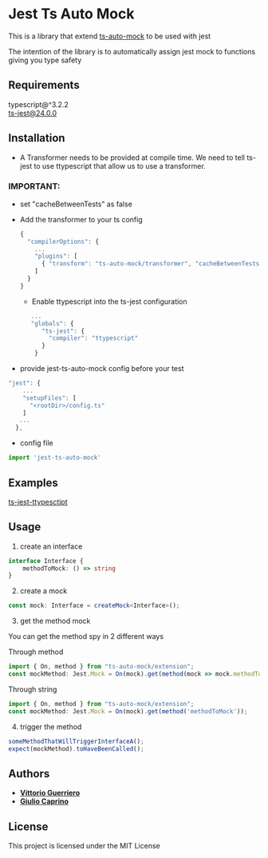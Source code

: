 # Jest Ts Auto Mock

This is a library that extend [ts-auto-mock](https://github.com/uittorio/ts-auto-mock) to be used with jest

The intention of the library is to automatically assign jest mock to functions giving you type safety

## Requirements

typescript@^3.2.2<br>
ts-jest@24.0.0

## Installation

- A Transformer needs to be provided at compile time.
We need to tell ts-jest to use ttypescript that allow us to use a transformer.
### IMPORTANT:
- set "cacheBetweenTests" as false
- Add the transformer to your ts config 
    ```ts   
    {
      "compilerOptions": {
        ...
        "plugins": [
          { "transform": "ts-auto-mock/transformer", "cacheBetweenTests": false }
        ]
      }
    }
    ```
    
    - Enable ttypescript into the ts-jest configuration
    ```ts              
       ...
       "globals": {
          "ts-jest": {
            "compiler": "ttypescript"
          }
        }
    ```

- provide jest-ts-auto-mock config before your test
```ts
"jest": {
    ...
    "setupFiles": [
      "<rootDir>/config.ts"
    ]
   ...
  },
```

- config file
```ts
import 'jest-ts-auto-mock'

```

## Examples
[ts-jest-ttypesctipt](examples/ts-jest-ttypescript)

## Usage
1) create an interface
```ts
interface Interface {
    methodToMock: () => string
}
```
2) create a mock
```ts
const mock: Interface = createMock<Interface>();
```
3) get the method mock 

You can get the method spy in 2 different ways

Through method
```ts
import { On, method } from "ts-auto-mock/extension";
const mockMethod: Jest.Mock = On(mock).get(method(mock => mock.methodToMock));
```

Through string
```ts
import { On, method } from "ts-auto-mock/extension";
const mockMethod: Jest.Mock = On(mock).get(method('methodToMock'));
```
4) trigger the method
```ts
someMethodThatWillTriggerInterfaceA();
expect(mockMethod).toHaveBeenCalled();
```

## Authors

* [**Vittorio Guerriero**](https://github.com/uittorio)
* [**Giulio Caprino**](https://github.com/pmyl)

## License

This project is licensed under the MIT License
